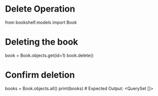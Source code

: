 # Delete Operation

from bookshelf.models import Book

# Deleting the book
book = Book.objects.get(id=1)
book.delete()

# Confirm deletion
books = Book.objects.all()
print(books)  # Expected Output: <QuerySet []>
